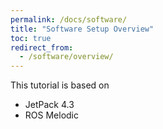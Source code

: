 ```yaml
---
permalink: /docs/software/
title: "Software Setup Overview"
toc: true
redirect_from:
  - /software/overview/
---
```



This tutorial is based on

 * JetPack 4.3
 * ROS Melodic

